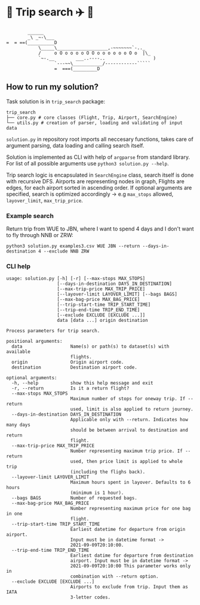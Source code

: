 # :christmas_tree: Trip search :airplane: :baggage_claim:

            ______
            _\ _~-\___
    =  = ==(__________D
                \_____\___________________,-~~~~~~~`-.._
                /     o O o o o o O O o o o o o o O o  |\_
                `~-.__        ___..----..                  )
                      `---~~\___________/------------`````
                      =  ===(_________D

## How to run my solution?

Task solution is in `trip_search` package:

```
trip_search
├── core.py # core classes (Flight, Trip, Airport, SearchEngine)
└── utils.py # creation of parser, loading and validating of input data
```

`solution.py` in repository root imports all neccesary functions, takes care of argument parsing, data loading and calling search itself.

Solution is implemented as CLI with help of `argparse` from standard library. For list of all possible arguments use `python3 solution.py --help`.

Trip search logic is encapsulated in `SearchEngine` class, search itself is done with recursive DFS. Airports are representing nodes in graph, Flights are edges, for each airport sorted in ascending order. If optional arguments are specified, search is optimized accordingly -> e.g `max_stops` allowed, `layover_limit`, `max_trip_price`.

### Example search

Return trip from WUE to JBN, where I want to spend 4 days and I don't want to fly through NNB or ZRW:

`python3 solution.py examples3.csv WUE JBN --return --days-in-destination 4 --exclude NNB ZRW`

### CLI help

```
usage: solution.py [-h] [-r] [--max-stops MAX_STOPS]
                   [--days-in-destination DAYS_IN_DESTINATION]
                   [--max-trip-price MAX_TRIP_PRICE]
                   [--layover-limit LAYOVER_LIMIT] [--bags BAGS]
                   [--max-bag-price MAX_BAG_PRICE]
                   [--trip-start-time TRIP_START_TIME]
                   [--trip-end-time TRIP_END_TIME]
                   [--exclude EXCLUDE [EXCLUDE ...]]
                   data [data ...] origin destination

Process parameters for trip search.

positional arguments:
  data                  Name(s) or path(s) to dataset(s) with available
                        flights.
  origin                Origin airport code.
  destination           Destination airport code.

optional arguments:
  -h, --help            show this help message and exit
  -r, --return          Is it a return flight?
  --max-stops MAX_STOPS
                        Maximum number of stops for oneway trip. If --return
                        used, limit is also applied to return journey.
  --days-in-destination DAYS_IN_DESTINATION
                        Applicable only with --return. Indicates how many days
                        should be between arrival to destination and return
                        flight.
  --max-trip-price MAX_TRIP_PRICE
                        Number representing maximum trip price. If --return
                        used, then price limit is applied to whole trip
                        (including the flighs back).
  --layover-limit LAYOVER_LIMIT
                        Maximum hours spent in layover. Defaults to 6 hours
                        (minimum is 1 hour).
  --bags BAGS           Number of requested bags.
  --max-bag-price MAX_BAG_PRICE
                        Number representing maximum price for one bag in one
                        flight.
  --trip-start-time TRIP_START_TIME
                        Earliest datetime for departure from origin airport.
                        Input must be in datetime format ->
                        2021-09-09T20:10:00.
  --trip-end-time TRIP_END_TIME
                        Earliest datime for departure from destination
                        airport. Input must be in datetime format ->
                        2021-09-09T20:10:00 This parameter works only in
                        combination with --return option.
  --exclude EXCLUDE [EXCLUDE ...]
                        Airports to exclude from trip. Input them as IATA
                        3-letter codes.
```
